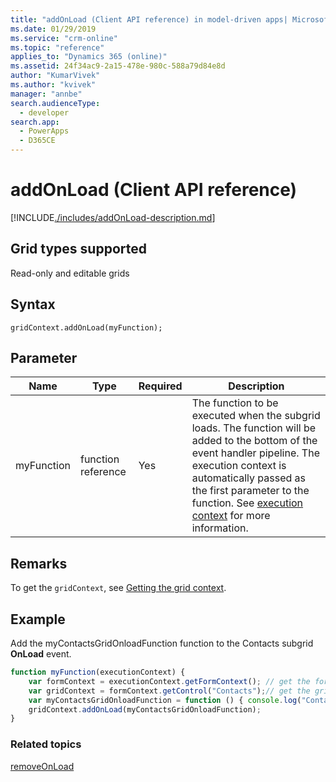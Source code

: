 ```yaml
---
title: "addOnLoad (Client API reference) in model-driven apps| MicrosoftDocs"
ms.date: 01/29/2019
ms.service: "crm-online"
ms.topic: "reference"
applies_to: "Dynamics 365 (online)"
ms.assetid: 24f34ac9-2a15-478e-980c-588a79d84e8d
author: "KumarVivek"
ms.author: "kvivek"
manager: "annbe"
search.audienceType: 
  - developer
search.app: 
  - PowerApps
  - D365CE
---
```

# addOnLoad (Client API reference)



[!INCLUDE[./includes/addOnLoad-description.md](./includes/addOnLoad-description.md)]

## Grid types supported

Read-only and editable grids

## Syntax

`gridContext.addOnLoad(myFunction);`

## Parameter

|Name|Type|Required|Description|
|--|--|--|--|
|myFunction|function reference|Yes|The function to be executed when the subgrid loads. The function will be added to the bottom of the event handler pipeline. The execution context is automatically passed as the first parameter to the function. See [execution context](../../../clientapi-execution-context.md) for more information.

## Remarks

To get the `gridContext`, see [Getting the grid context](../../grids.md#bkmk_gridcontext).

## Example

Add the myContactsGridOnloadFunction function to the Contacts subgrid **OnLoad** event.

```JavaScript
function myFunction(executionContext) {
    var formContext = executionContext.getFormContext(); // get the form context
    var gridContext = formContext.getControl("Contacts");// get the grid context
    var myContactsGridOnloadFunction = function () { console.log("Contacts Subgrid OnLoad event occurred") };
    gridContext.addOnLoad(myContactsGridOnloadFunction);
}
```

### Related topics

[removeOnLoad](removeOnLoad.md)



